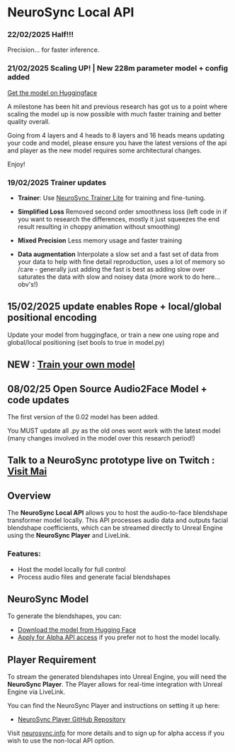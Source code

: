 # NeuroSync Local API

### **22/02/2025 Half!!!**

Precision... for faster inference.

### **21/02/2025 Scaling UP! | New 228m parameter model + config added**

[Get the model on Huggingface](https://huggingface.co/AnimaVR/NEUROSYNC_Audio_To_Face_Blendshape/)

A milestone has been hit and previous research has got us to a point where scaling the model up is now possible with much faster training and better quality overall.

Going from 4 layers and 4 heads to 8 layers and 16 heads means updating your code and model, please ensure you have the latest versions of the api and player as the new model requires some architectural changes.

Enjoy!

### **19/02/2025 Trainer updates**

- **Trainer**: Use [NeuroSync Trainer Lite](https://github.com/AnimaVR/NeuroSync_Trainer_Lite) for training and fine-tuning.

- **Simplified Loss** Removed second order smoothness loss (left code in if you want to research the differences, mostly it just squeezes the end result resulting in choppy animation without smoothing)
- **Mixed Precision** Less memory usage and faster training
- **Data augmentation** Interpolate a slow set and a fast set of data from your data to help with fine detail reproduction, uses a lot of memory so /care - generally just adding the fast is best as adding slow over saturates the data with slow and noisey data (more work to do here... obv's!)


## 15/02/2025 update enables Rope + local/global positional encoding

Update your model from huggingface, or train a new one using rope and global/local positioning (set bools to true in model.py)

## NEW : [Train your own model](https://github.com/AnimaVR/NeuroSync_Trainer_Lite)

## 08/02/25 Open Source Audio2Face Model + code updates

The first version of the 0.02 model has been added. 

You MUST update all .py as the old ones wont work with the latest model (many changes involved in the model over this research period!)

## Talk to a NeuroSync prototype live on Twitch : [Visit Mai](https://www.twitch.tv/mai_anima_ai)

## Overview

The **NeuroSync Local API** allows you to host the audio-to-face blendshape transformer model locally. This API processes audio data and outputs facial blendshape coefficients, which can be streamed directly to Unreal Engine using the **NeuroSync Player** and LiveLink.

### Features:
- Host the model locally for full control
- Process audio files and generate facial blendshapes

## NeuroSync Model

To generate the blendshapes, you can:

- [Download the model from Hugging Face](https://huggingface.co/AnimaVR/NEUROSYNC_Audio_To_Face_Blendshape)
- [Apply for Alpha API access](https://neurosync.info) if you prefer not to host the model locally.

## Player Requirement

To stream the generated blendshapes into Unreal Engine, you will need the **NeuroSync Player**. The Player allows for real-time integration with Unreal Engine via LiveLink. 

You can find the NeuroSync Player and instructions on setting it up here:

- [NeuroSync Player GitHub Repository](https://github.com/AnimaVR/NeuroSync_Player)

Visit [neurosync.info](https://neurosync.info) for more details and to sign up for alpha access if you wish to use the non-local API option.
